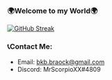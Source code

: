 ### 🌍Welcome to my World🌍
[![GitHub Streak](http://github-readme-streak-stats.herokuapp.com?user=MikeBrandon&date_format=M%20j%5B%2C%20Y%5D)]()

### 📞Contact Me:
- Email: bkb.braock@gmail.com
- Discord: MrScorpioXX#4809
